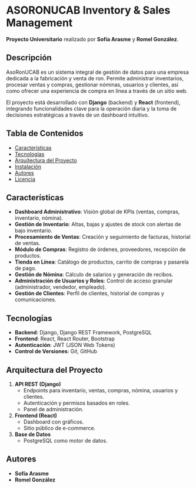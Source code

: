 # ASORONUCAB Inventory & Sales Management

**Proyecto Universitario** realizado por **Sofía Arasme** y **Romel González**.

## Descripción
AsoRonUCAB es un sistema integral de gestión de datos para una empresa dedicada a la fabricación y venta de ron. Permite administrar inventarios, procesar ventas y compras, gestionar nóminas, usuarios y clientes, así como ofrecer una experiencia de compra en línea a través de un sitio web.

El proyecto está desarrollado con **Django** (backend) y **React** (frontend), integrando funcionalidades clave para la operación diaria y la toma de decisiones estratégicas a través de un dashboard intuitivo.

## Tabla de Contenidos

- [Características](#características)
- [Tecnologías](#tecnologías)
- [Arquitectura del Proyecto](#arquitectura-del-proyecto)
- [Instalación](#instalación)
- [Autores](#autores)
- [Licencia](#licencia)

## Características

- **Dashboard Administrativo**: Visión global de KPIs (ventas, compras, inventario, nómina).
- **Gestión de Inventario**: Altas, bajas y ajustes de stock con alertas de bajo inventario.
- **Procesamiento de Ventas**: Creación y seguimiento de facturas, historial de ventas.
- **Módulo de Compras**: Registro de órdenes, proveedores, recepción de productos.
- **Tienda en Línea**: Catálogo de productos, carrito de compras y pasarela de pago.
- **Gestión de Nómina**: Cálculo de salarios y generación de recibos.
- **Administración de Usuarios y Roles**: Control de acceso granular (administrador, vendedor, empleado).
- **Gestión de Clientes**: Perfil de clientes, historial de compras y comunicaciones.

## Tecnologías

- **Backend**: Django, Django REST Framework, PostgreSQL
- **Frontend**: React, React Router, Bootstrap
- **Autenticación**: JWT (JSON Web Tokens)
- **Control de Versiones**: Git, GitHub

## Arquitectura del Proyecto

1. **API REST (Django)**
   - Endpoints para inventario, ventas, compras, nómina, usuarios y clientes.
   - Autenticación y permisos basados en roles.
   - Panel de administración.
2. **Frontend (React)**
   - Dashboard con gráficos.
   - Sitio público de e-commerce.
3. **Base de Datos**
   - PostgreSQL como motor de datos.

## Autores
- **Sofía Arasme**
- **Romel González**
